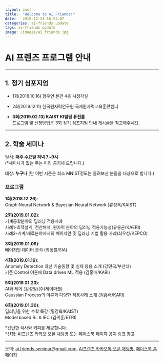 ```yaml
---
layout: post
title:  "Welcome to AI Friends!"
date:   2019-12-31 16:52:07
categories: ai-friends update
tags: ai-friends update
image: /images/ai_friends.jpg
---
```

# AI 프렌즈 프로그램 안내

***  

## 1. 정기 심포지엄

- 1회(2018.10.16) 항우연 본관 4층 시청각실  

- 2회(2018.12.11) 한국원자력연구원 국제원자력교육훈련센터  

- **3회(2019.02.13) KAIST KI빌딩 퓨전홀**  
프로그램 및 신청방법은 3회 정기 심포지엄 안내 게시글을 참고해주세요.  


***  

## 2. 학술 세미나  
일시: **매주 수요일 저녁 7~9시**  
(*세미나가 없는 주는 미리 공지해 드립니다.)  

대상: **누구나** (단 이번 시즌은 최소 MNIST정도는 돌려보신 분들을 대상으로 합니다.)  

### **프로그램**  
**1회(2018.12.26)**:  
Graph Neural Network & Bayesian Neural Network (류성옥/KAIST)  

**2회(2019.01.02)**:  
기계공학분야의 딥러닝 적용사례  
                 사례1-최적설계, 전산해석, 원자력 분야의 딥러닝 적용가능성(유용균/KAERI)  
                 사례2-기계/재료분야에서의 베이지안 및 딥러닝 기법 활용 사례(최우성/KEPCO)  
                 
**3회(2019.01.09)**:  
베이지안 데이터 분석 (최정렬/SIA)  

**4회(2019.01.16)**:  
Anomaly Detection 최신 기술동향 및 실제 응용 소개 (강민국/부산대)  
                 기존 Control 이론에 Data driven ML 적용 (김홍배/KARI)  
                 
**5회(2019.01.23)**:  
AI와 제어 (김성필/(주)제이마플)  
                 Gaussian Process의 이론과 다양한 적용사례 소개 (김홍배/KARI)  
                 
**6회(2019.01.30)**:  
딥러닝을 위한 수학 특강 (황강욱/KAIST)  
                 Model based RL & IEC (김귀훈/ETRI)  
                 
                
               

*간단한 식사와 커피를 제공합니다.  
*신청: AI프렌즈 카카오 오픈 채팅방 또는 페이스북 페이지 공지 링크 참고   



***
문의: ai.friends.seminar@gmail.com,
[Ai프렌즈 카카오톡 오픈 채팅방][kakao_ai],
[페이스북 홈페이지][facebook_ai]

[kakao_ai]:     https://open.kakao.com/o/ggewxi2
[facebook_ai]:  https://www.facebook.com/groups/aifriend/
